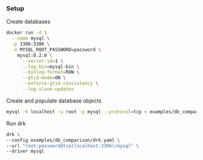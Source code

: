 ### Setup

Create databases

```sh
docker run -d \
  --name mysql \
  -p 3306:3306 \
  -e MYSQL_ROOT_PASSWORD=password \
    mysql:8.2.0 \
      --server-id=1 \
      --log-bin=mysql-bin \
      --binlog-format=ROW \
      --gtid-mode=ON \
      --enforce-gtid-consistency \
      --log-slave-updates
```

Create and populate database objects

```sh
mysql -h localhost -u root -p mysql --protocol=tcp < examples/db_comparison/create.sql
```

Run drk

```sh
drk \
--config examples/db_comparison/drk.yaml \
--url "root:password@tcp(localhost:3306)/mysql" \
--driver mysql
```